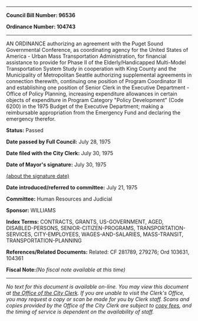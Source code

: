 

********

**Council Bill Number: 96536**
   
**Ordinance Number: 104743**
********

 AN ORDINANCE authorizing an agreement with the Puget Sound Governmental Conference, as coordinating agency for the United States of America - Urban Mass Transportation Administration, for financial assistance to provide for Phase II of the Elderly/Handicapped Multi-Model Transportation System Study in cooperation with King County and the Municipality of Metropolitan Seattle authorizing supplemental agreements in connection therewith, continuing one position of Program Coordinator III and establishing one position of Senior Clerk in the Executive Department - Office of Policy Planning, increasing expenditure allowances in certain objects of expenditure in Program Category "Policy Development" (Code 6200) in the 1975 Budget of the Executive Department; making a reimbursable appropriation from the Emergency Fund and declaring the emergency therefor.

**Status:** Passed
   
**Date passed by Full Council:** July 28, 1975
   
**Date filed with the City Clerk:** July 30, 1975
   
**Date of Mayor's signature:** July 30, 1975
   
[(about the signature date)](/~public/approvaldate.htm)
   
   
   
**Date introduced/referred to committee:** July 21, 1975
   
**Committee:** Human Resources and Judicial
   
**Sponsor:** WILLIAMS
   
   
**Index Terms:** CONTRACTS, GRANTS, US-GOVERNMENT, AGED, DISABLED-PERSONS, SENIOR-CITIZEN-PROGRAMS, TRANSPORTATION-SERVICES, CITY-EMPLOYEES, WAGES-AND-SALARIES, MASS-TRANSIT, TRANSPORTATION-PLANNING

**References/Related Documents:** Related: CF 281789, 279276; Ord 103631, 104361

**Fiscal Note:**_(No fiscal note available at this time)_
********

_No text for this document is available on-line. You may view this document at [the Office of the City Clerk](http://www.seattle.gov/leg/clerk/contactUs.htm). If you are unable to visit the Clerk's Office, you may request a copy or scan be made for you by Clerk staff. Scans and copies provided by the Office of the City Clerk are subject to [copy fees](http://clerk.seattle.gov/~public/clerkfees.htm), and the timing of service is dependent on the availability of staff._

